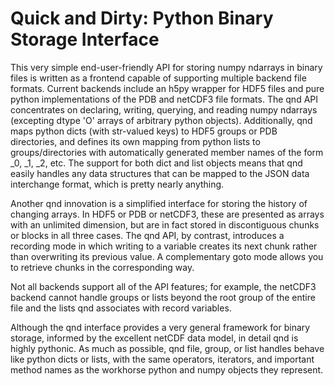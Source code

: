 Quick and Dirty: Python Binary Storage Interface
=================================================

This very simple end-user-friendly API for storing numpy ndarrays in
binary files is written as a frontend capable of supporting multiple
backend file formats.  Current backends include an h5py wrapper for
HDF5 files and pure python implementations of the PDB and netCDF3 file
formats.  The qnd API concentrates on declaring, writing, querying,
and reading numpy ndarrays (excepting dtype 'O' arrays of arbitrary
python objects).  Additionally, qnd maps python dicts (with str-valued
keys) to HDF5 groups or PDB directories, and defines its own mapping
from python lists to groups/directories with automatically generated
member names of the form _0, _1, _2, etc.  The support for both dict
and list objects means that qnd easily handles any data structures
that can be mapped to the JSON data interchange format, which is
pretty nearly anything.

Another qnd innovation is a simplified interface for storing the
history of changing arrays.  In HDF5 or PDB or netCDF3, these are
presented as arrays with an unlimited dimension, but are in fact
stored in discontiguous chunks or blocks in all three cases.  The
qnd API, by contrast, introduces a recording mode in which writing
to a variable creates its next chunk rather than overwriting its
previous value.  A complementary goto mode allows you to retrieve
chunks in the corresponding way.

Not all backends support all of the API features; for example, the
netCDF3 backend cannot handle groups or lists beyond the root group of
the entire file and the lists qnd associates with record variables.

Although the qnd interface provides a very general framework for
binary storage, informed by the excellent netCDF data model, in detail
qnd is highly pythonic.  As much as possible, qnd file, group, or list
handles behave like python dicts or lists, with the same operators,
iterators, and important method names as the workhorse python and
numpy objects they represent.
